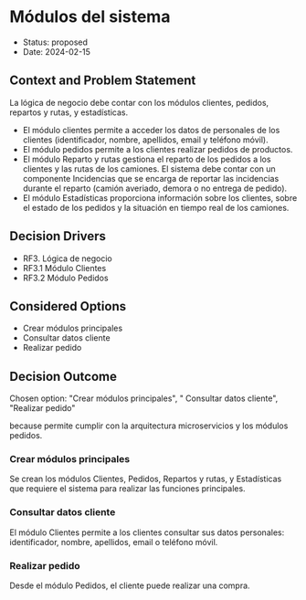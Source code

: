 # Módulos del sistema

* Status: proposed
* Date: 2024-02-15

## Context and Problem Statement

La lógica de negocio debe contar con los módulos clientes, pedidos, repartos y rutas, y estadísticas.
- El módulo clientes permite a acceder los datos de personales de los clientes (identificador, nombre, apellidos, email y teléfono móvil).
- El módulo pedidos permite a los clientes realizar pedidos de productos.
- El módulo Reparto y rutas gestiona el reparto de los pedidos a los clientes y las rutas de los camiones. El sistema debe contar con un componente Incidencias que se encarga de reportar las incidencias durante el reparto (camión averiado, demora o no entrega de pedido).
- El módulo Estadísticas proporciona información sobre los clientes, sobre el estado de los pedidos y la situación en tiempo real de los camiones.

## Decision Drivers

* RF3. Lógica de negocio
* RF3.1 Módulo Clientes
* RF3.2 Módulo Pedidos

## Considered Options

* Crear módulos principales
* Consultar datos cliente
* Realizar pedido

## Decision Outcome

Chosen option: 
"Crear módulos principales",
" Consultar datos cliente",
"Realizar pedido"

because permite cumplir con la arquitectura microservicios y los módulos pedidos.


### Crear módulos principales

Se crean los módulos Clientes, Pedidos, Repartos y rutas, y Estadísticas que requiere el sistema para realizar las funciones principales.

### Consultar datos cliente

El módulo Clientes permite a los clientes consultar sus datos personales: identificador, nombre, apellidos, email o teléfono móvil.

### Realizar pedido

Desde el módulo Pedidos, el cliente puede realizar una compra.
